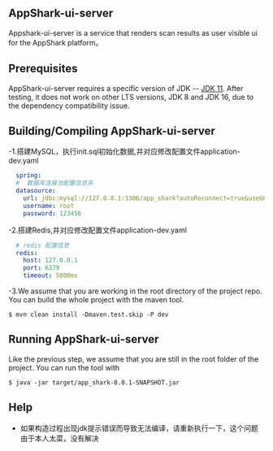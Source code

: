 ## AppShark-ui-server
Appshark-ui-server is a service that renders scan results as user visible ui for the AppShark platform。

## Prerequisites
AppShark-ui-server requires a specific version of JDK
-- [JDK 11](https://www.oracle.com/java/technologies/javase/jdk11-archive-downloads.html). After testing, it does not
work on other LTS versions, JDK 8 and JDK 16, due to the dependency compatibility issue.


## Building/Compiling AppShark-ui-server

-1.搭建MySQL，执行init.sql初始化数据,并对应修改配置文件application-dev.yaml
```yaml
  spring:
  #  数据库连接池配置信息系
  datasource:
    url: jdbc:mysql://127.0.0.1:3306/app_shark?autoReconnect=true&useUnicode=true&characterEncoding=utf8&zeroDateTimeBehavior=convertToNull&useSSL=false&serverTimezone=Asia/Shanghai
    username: root
    password: 123456
```
-2.搭建Redis,并对应修改配置文件application-dev.yaml
```yaml
  # redis 配置信息
  redis:
    host: 127.0.0.1
    port: 6379
    timeout: 5000ms
```
-3.We assume that you are working in the root directory of the project repo. You can build the whole project with the maven tool.

```shell
$ mvn clean install -Dmaven.test.skip -P dev
```


## Running AppShark-ui-server

Like the previous step, we assume that you are still in the root folder of the project. You can run the tool with

 ```shell
 $ java -jar target/app_shark-0.0.1-SNAPSHOT.jar
 ```


## Help
* 如果构造过程出现jdk提示错误而导致无法编译，请重新执行一下，这个问题由于本人太菜，没有解决
